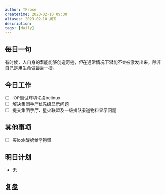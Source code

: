 ```yaml
---
author: TFrose
createtime: 2023-02-10 09:30
aliases: 2023-02-10_周五
description:
tags: [daily]
---
```


## 每日一句
有时候，人自身的潜能能够创造奇迹，但在通常情况下潜能不会被激发出来，除非自己是用生命做最后一搏。

## 今日工作
- [ ] IOP测试环境切换bclinux
- [ ] 解决集团手厅优先级显示问题
- [ ] 提交集团手厅、星火联盟及一级排队渠道物料显示问题

## 其他事项
- [ ] 买look酸奶给李狗蛋

## 明日计划
- 无

## 复盘

